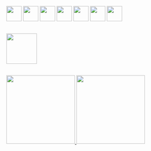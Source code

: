 <div style="display: inline_block;"><br>
  <img heigth="30" width="40" src="https://cdn.jsdelivr.net/gh/devicons/devicon@latest/icons/css3/css3-original.svg" />
  <img heigth="30" width="40" src="https://cdn.jsdelivr.net/gh/devicons/devicon@latest/icons/javascript/javascript-original.svg" />
  <img heigth="30" width="40" src="https://cdn.jsdelivr.net/gh/devicons/devicon@latest/icons/html5/html5-original.svg" />
  <img heigth="30" width="40" src="https://cdn.jsdelivr.net/gh/devicons/devicon@latest/icons/sass/sass-original.svg" />
  <img heigth="30" width="40" src="https://cdn.jsdelivr.net/gh/devicons/devicon@latest/icons/bootstrap/bootstrap-original.svg" />
  <img heigth="30" width="40" src="https://cdn.jsdelivr.net/gh/devicons/devicon@latest/icons/npm/npm-original-wordmark.svg" />
  <img heigth="30" width="40" src="https://cdn.jsdelivr.net/gh/devicons/devicon@latest/icons/nodejs/nodejs-original-wordmark.svg" />
</div>

##

<div>
  <a href="mailto:projetosunodevs@gmail.com"><img heigth="80" width="80" src="https://img.shields.io/badge/Gmail-D14836?style=for-the-badge&logo=gmail&logoColor=white" target="_blank"></a>
</div>

##

<div>
  <a href="https://github.com/UnoDevs">
  <img height="180em" src="https://github-readme-stats.vercel.app/api/top-langs/?username=UnoDevs&layout=compact&langs_count=7&theme=dracula"/>
  <img height="180em" src="https://github-readme-stats.vercel.app/api?username=UnoDevs&show_icons=true&theme=dracula&include_all_commits=true&count_private=true"/>
</div>
